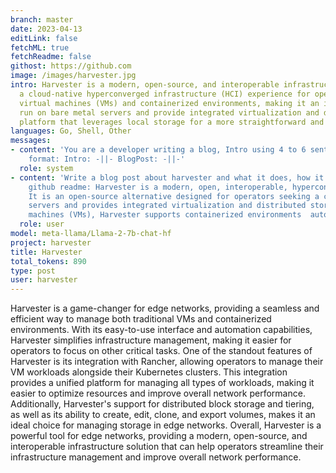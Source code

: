 ```yaml
---
branch: master
date: 2023-04-13
editLink: false
fetchML: true
fetchReadme: false
githost: https://github.com
image: /images/harvester.jpg
intro: Harvester is a modern, open-source, and interoperable infrastructure solution built on Kubernetes, designed to provide
  a cloud-native hyperconverged infrastructure (HCI) experience for operators. It offers a unified platform for managing traditional
  virtual machines (VMs) and containerized environments, making it an ideal choice for edge networks. With its ability to
  run on bare metal servers and provide integrated virtualization and distributed storage capabilities, Harvester is an enterprise-ready
  platform that leverages local storage for a more straightforward and efficient infrastructure management experience.
languages: Go, Shell, Other
messages:
- content: 'You are a developer writing a blog, Intro using 4 to 6 sentences, Blog Post using 12 to 15 sentences. Desired
    format: Intro: -||- BlogPost: -||-'
  role: system
- content: 'Write a blog post about harvester and what it does, how it can be used for edge networks. based on the following
    github readme: Harvester is a modern, open, interoperable, hyperconverged infrastructure  (HCI) solution built on Kubernetes.
    It is an open-source alternative designed for operators seeking a cloud-native  HCI solution. Harvester runs on bare metal
    servers and provides integrated virtualization and distributed storage  capabilities. In addition to traditional virtual
    machines (VMs), Harvester supports containerized environments  automatically through integration with Rancher. '
  role: user
model: meta-llama/Llama-2-7b-chat-hf
project: harvester
title: Harvester
total_tokens: 890
type: post
user: harvester
---
```

<script setup>
 import ArticleItem from '/components/ArticleItem.vue';
</script>
<ArticleItem :frontmatter="$frontmatter"/>

Harvester is a game-changer for edge networks, providing a seamless and efficient way to manage both traditional VMs and
containerized environments. With its easy-to-use interface and automation capabilities, Harvester simplifies
infrastructure management, making it easier for operators to focus on other critical tasks. One of the standout features
of Harvester is its integration with Rancher, allowing operators to manage their VM workloads alongside their Kubernetes
clusters. This integration provides a unified platform for managing all types of workloads, making it easier to optimize
resources and improve overall network performance. Additionally, Harvester's support for distributed block storage and
tiering, as well as its ability to create, edit, clone, and export volumes, makes it an ideal choice for managing storage
in edge networks. Overall, Harvester is a powerful tool for edge networks, providing a modern, open-source, and
interoperable infrastructure solution that can help operators streamline their infrastructure management and improve
overall network performance.

